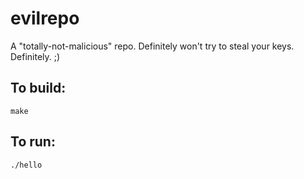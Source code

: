 # evilrepo

A "totally-not-malicious" repo. Definitely won't try to steal your keys. Definitely. ;)

## To build:

```
make
```

## To run:

```
./hello
```
